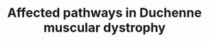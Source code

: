 ---
annotations:
- id: DOID:0080000
  type: Disease Ontology
  value: muscular disease
- id: PW:0000013
  parent: disease pathway
  type: Pathway Ontology
  value: disease pathway
- id: PW:0002340
  parent: disease pathway
  type: Pathway Ontology
  value: muscular disease pathway
- id: DOID:11723
  parent: genetic disease
  type: Disease Ontology
  value: Duchenne muscular dystrophy
- id: PW:0001169
  parent: regulatory pathway
  type: Pathway Ontology
  value: altered calcium/calcium-mediated signaling pathway
authors:
- Pauladewenter
- Ash iyer
- Egonw
- AlexanderPico
- Khanspers
- Larsgw
- Eweitz
- Tabbassidaloii
citedin: ''
communities:
- Diseases
- RareDiseases
description: Disturbed pathways in DMD
last-edited: 2024-07-23
ndex: null
organisms:
- Homo sapiens
redirect_from:
- /index.php/Pathway:WP5356
- /instance/WP5356
- /instance/WP5356_r134500
revision: r134500
schema-jsonld:
- '@context': https://schema.org/
  '@id': https://wikipathways.github.io/pathways/WP5356.html
  '@type': Dataset
  creator:
    '@type': Organization
    name: WikiPathways
  description: Disturbed pathways in DMD
  keywords:
  - ADT2
  - AGTR1
  - AMPK1
  - AMPK2
  - ATP
  - Ang 2
  - CA2D1
  - CAC1F
  - CAC1S
  - CACB1
  - CACB2
  - CASQ 1
  - CCG1
  - CTGF
  - Ca2+
  - CaMK2
  - Calpain-3
  - Calstabin-1
  - Caspase 9
  - Cl-
  - Collagen
  - CyP-D
  - DMD
  - DMD (+mutations)
  - DMD(+mutation)
  - Dystrobrevin alpha
  - Dystroglycan 1
  - Dystrophin
  - Dystrophin deficiency
  - FGA
  - FGB
  - FGG
  - Fibronectin
  - GL1
  - GRP75
  - Glycoproteins
  - H2O2
  - HOCl
  - IL-10
  - IL-1B
  - IL-1α
  - IL-6
  - IP3R1
  - IP3R2
  - IP3R3
  - IκBα
  - L-Arginie
  - Lactate
  - MCU
  - MCUb
  - MMP2
  - MMP9
  - MPO
  - NE
  - NFkB
  - 'NO'
  - NOX2
  - NOX4
  - Na+
  - OPN
  - Orai1
  - PLAU
  - Phospholipase A2
  - Platelet-activating factor
  - Proteoglycans
  - ROS
  - RYR1
  - SCX
  - SERCA1
  - SERPINE1
  - SMAD2
  - SMAD3
  - SMAD4
  - SOCE
  - STIM1
  - Sarcolipin
  - Sarcospan
  - Sig-1R
  - Syntrophin beta-1
  - TGF-B1
  - TGF-β
  - TGFBR1
  - TGFBR2
  - TNF-a
  - TNF-α
  - TOM
  - TRPC1
  - TRPC3
  - TRPC6
  - Triadin
  - Troponin
  - VDAC1
  - '[Ca2+]mito'
  - alpha sarcoglycan
  - iNOS
  license: CC0
  name: Affected pathways in Duchenne muscular dystrophy
seo: CreativeWork
title: Affected pathways in Duchenne muscular dystrophy
wpid: WP5356
---